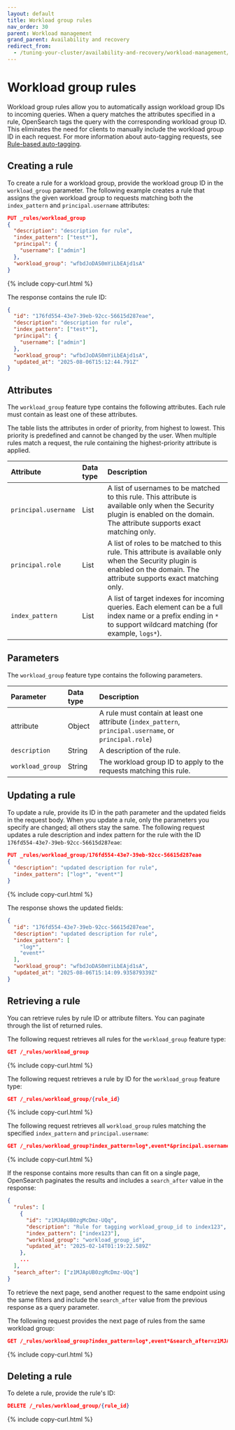 ```yaml
---
layout: default
title: Workload group rules
nav_order: 30
parent: Workload management
grand_parent: Availability and recovery
redirect_from:
  - /tuning-your-cluster/availability-and-recovery/workload-management/create-workload-group-rules-api/
---
```


# Workload group rules

Workload group rules allow you to automatically assign workload group IDs to incoming queries. When a query matches the attributes specified in a rule, OpenSearch tags the query with the corresponding workload group ID. This eliminates the need for clients to manually include the workload group ID in each request. For more information about auto-tagging requests, see [Rule-based auto-tagging]({{site.url}}{{site.baseurl}}/tuning-your-cluster/availability-and-recovery/rule-based-autotagging/autotagging/).

## Creating a rule

To create a rule for a workload group, provide the workload group ID in the `workload_group` parameter. The following example creates a rule that assigns the given workload group to requests matching both the `index_pattern` and `principal.username` attributes:

```json
PUT _rules/workload_group
{
  "description": "description for rule",
  "index_pattern": ["test*"],
  "principal": {
    "username": ["admin"]
  },
  "workload_group": "wfbdJoDAS0mYiLbEAjd1sA"
}
```
{% include copy-curl.html %}

The response contains the rule ID:

```json
{
  "id": "176fd554-43e7-39eb-92cc-56615d287eae",
  "description": "description for rule",
  "index_pattern": ["test*"],
  "principal": {
    "username": ["admin"]
  },
  "workload_group": "wfbdJoDAS0mYiLbEAjd1sA",
  "updated_at": "2025-08-06T15:12:44.791Z"
}
```

## Attributes

The `workload_group` feature type contains the following attributes. Each rule must contain as least one of these attributes.

The table lists the attributes in order of priority, from highest to lowest. This priority is predefined and cannot be changed by the user. When multiple rules match a request, the rule containing the highest-priority attribute is applied.

| Attribute            | Data type | Description                                                                                                                                                                                                                   |
|:---------------------|:----------|:------------------------------------------------------------------------------------------------------------------------------------------------------------------------------------------------------------------------------|
| `principal.username` | List      | A list of usernames to be matched to this rule. This attribute is available only when the Security plugin is enabled on the domain. The attribute supports exact matching only.                                 |
| `principal.role`     | List      | A list of roles to be matched to this rule. This attribute is available only when the Security plugin is enabled on the domain. The attribute supports exact matching only.                                     |
| `index_pattern`      | List      | A list of target indexes for incoming queries. Each element can be a full index name or a prefix ending in `*` to support wildcard matching (for example, `logs*`).                                |

## Parameters

The `workload_group` feature type contains the following parameters.

| Parameter        | Data type | Description                                                                                             |
|:-----------------|:----------|:--------------------------------------------------------------------------------------------------------|
| attribute        | Object    | A rule must contain at least one attribute (`index_pattern`, `principal.username`, or `principal.role`) |
| `description`    | String    | A description of the rule.                                                                              |
| `workload_group` | String    | The workload group ID to apply to the requests matching this rule.                                      |

## Updating a rule

To update a rule, provide its ID in the path parameter and the updated fields in the request body. When you update a rule, only the parameters you specify are changed; all others stay the same. The following request updates a rule description and index pattern for the rule with the ID `176fd554-43e7-39eb-92cc-56615d287eae`:

```json
PUT _rules/workload_group/176fd554-43e7-39eb-92cc-56615d287eae
{
  "description": "updated description for rule",
  "index_pattern": ["log*", "event*"]
}
```
{% include copy-curl.html %}

The response shows the updated fields:

```json
{
  "id": "176fd554-43e7-39eb-92cc-56615d287eae",
  "description": "updated description for rule",
  "index_pattern": [
    "log*",
    "event*"
  ],
  "workload_group": "wfbdJoDAS0mYiLbEAjd1sA",
  "updated_at": "2025-08-06T15:14:09.935879339Z"
}
```

## Retrieving a rule

You can retrieve rules by rule ID or attribute filters. You can paginate through the list of returned rules.

The following request retrieves all rules for the `workload_group` feature type:

```json
GET /_rules/workload_group
```
{% include copy-curl.html %}

The following request retrieves a rule by ID for the `workload_group` feature type:

```json
GET /_rules/workload_group/{rule_id}
```
{% include copy-curl.html %}

The following request retrieves all `workload_group` rules matching the specified `index_pattern` and `principal.username`:

```json
GET /_rules/workload_group?index_pattern=log*,event*&principal.username=admin
```
{% include copy-curl.html %}

If the response contains more results than can fit on a single page, OpenSearch paginates the results and includes a `search_after` value in the response:

```json
{
  "rules": [
    {
      "id": "z1MJApUB0zgMcDmz-UQq",
      "description": "Rule for tagging workload_group_id to index123",
      "index_pattern": ["index123"],
      "workload_group": "workload_group_id",
      "updated_at": "2025-02-14T01:19:22.589Z"
    },
    ...
  ],
  "search_after": ["z1MJApUB0zgMcDmz-UQq"]
}
```

To retrieve the next page, send another request to the same endpoint using the same filters and include the `search_after` value from the previous response as a query parameter.

The following request provides the next page of rules from the same workload group:

```json
GET /_rules/workload_group?index_pattern=log*,event*&search_after=z1MJApUB0zgMcDmz-UQq
```
{% include copy-curl.html %}

## Deleting a rule

To delete a rule, provide the rule's ID:

```json
DELETE /_rules/workload_group/{rule_id}
```
{% include copy-curl.html %}

